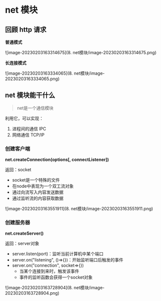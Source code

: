 # net 模块

## 回顾 http 请求

**普通模式**

![image-20230203163314675](8. net模块/image-20230203163314675.png)

**长连接模式**

![image-20230203163334065](8. net模块/image-20230203163334065.png)

## net 模块能干什么

> net是一个通信模块

利用它，可以实现：

1. 进程间的通信 IPC
2. 网络通信 TCP/IP



### 创建客户端

**net.createConnection(options[, connectListener])**

返回：socket

- socket是一个特殊的文件
- 在node中表现为一个双工流对象
- 通过向流写入内容发送数据
- 通过监听流的内容获取数据

![image-20230203163551911](8. net模块/image-20230203163551911.png)

### 创建服务器

**net.createServer()**

返回：server对象

- server.listen(port)：监听当前计算机中某个端口
- server.on("listening", ()=>{})：开始监听端口后触发的事件
- server.on("connection", socket=>{})
  - 当某个连接到来时，触发该事件
  - 事件的监听函数会获得一个socket对象

![image-20230203163728904](8. net模块/image-20230203163728904.png)

